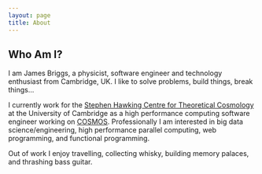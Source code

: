 ```yaml
---
layout: page 
title: About
---
```


## Who Am I?

I am James Briggs, a physicist, software engineer and technology enthusiast from Cambridge, UK.
I like to solve problems, build things, break things...

I currently work for the [Stephen Hawking Centre for Theoretical Cosmology](http://www.ctc.cam.ac.uk/) at the University of Cambridge as a high performance computing software engineer working on [COSMOS](http://www.cosmos.damtp.cam.ac.uk).
Professionally I am interested in big data science/engineering, high performance parallel computing, web programming, and functional programming.

Out of work I enjoy travelling, collecting whisky, building memory palaces, and thrashing bass guitar.
